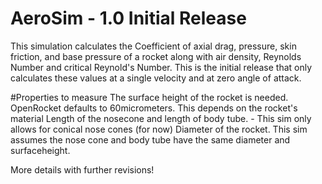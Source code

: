 # AeroSim - 1.0 Initial Release
This simulation calculates the Coefficient of axial drag, pressure, skin friction, and base pressure of a rocket along with air density, Reynolds Number and critical Reynold's Number. 
This is the initial release that only calculates these values at a single velocity and at zero angle of attack.

#Properties to measure
The surface height of the rocket is needed. OpenRocket defaults to 60micrometers. This depends on the rocket's material
Length of the nosecone and length of body tube. - This sim only allows for conical nose cones (for now)
Diameter of the rocket. 
This sim assumes the nose cone and body tube have the same diameter and surfaceheight.

More details with further revisions!


